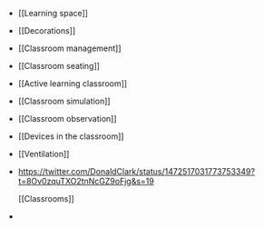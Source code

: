 - [[Learning space]]
- [[Decorations]]
- [[Classroom management]]
- [[Classroom seating]]
- [[Active learning classroom]]
- [[Classroom simulation]]
- [[Classroom observation]]
- [[Devices in the classroom]]
- [[Ventilation]]
- https://twitter.com/DonaldClark/status/1472517031773753349?t=8Ov0zquTXO2tnNcGZ9oFjg&s=19
  
  [[Classrooms]]
-
